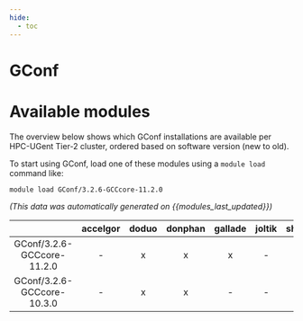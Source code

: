 ```yaml
---
hide:
  - toc
---
```


GConf
=====

# Available modules


The overview below shows which GConf installations are available per HPC-UGent Tier-2 cluster, ordered based on software version (new to old).

To start using GConf, load one of these modules using a `module load` command like:

```shell
module load GConf/3.2.6-GCCcore-11.2.0
```

*(This data was automatically generated on {{modules_last_updated}})*  

| |accelgor|doduo|donphan|gallade|joltik|shinx|
| :---: | :---: | :---: | :---: | :---: | :---: | :---: |
|GConf/3.2.6-GCCcore-11.2.0|-|x|x|x|-|-|
|GConf/3.2.6-GCCcore-10.3.0|-|x|x|-|-|-|
